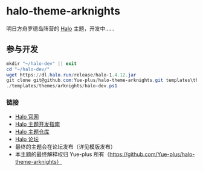 # halo-theme-arknights

明日方舟罗德岛阵营的 [Halo](https://halo.run/) 主题，开发中……

## 参与开发

```ps1
mkdir "~/halo-dev" || exit
cd "~/halo-dev/"
wget https://dl.halo.run/release/halo-1.4.12.jar
git clone git@github.com:Yue-plus/halo-theme-arknights.git templates\themes\arknights
./templates/themes/arknights/halo-dev.ps1
```

### 链接

- [Halo 官网](https://halo.run/)
- [Halo 主题开发指南](https://docs.halo.run/zh/developer-guide/theme)
- [Halo 主题仓库](https://halo.run/themes.html)
- [Halo 论坛](https://bbs.halo.run/)
- 最终的主题会在论坛发布（详见模版发布）
- 本主题的最终解释权归 Yue-plus 所有（https://github.com/Yue-plus/halo-theme-arknights）

